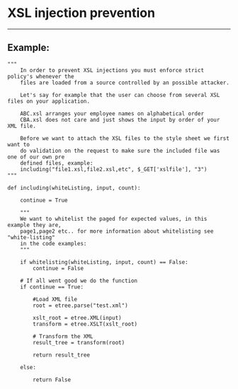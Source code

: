# XSL injection prevention
-------

## Example:


    """
		In order to prevent XSL injections you must enforce strict policy's whenever the
		files are loaded from a source controlled by an possible attacker.

		Let's say for example that the user can choose from several XSL files on your application.

		ABC.xsl arranges your employee names on alphabetical order
		CBA.xsl does not care and just shows the input by order of your XML file.

		Before we want to attach the XSL files to the style sheet we first want to
		do validation on the request to make sure the included file was one of our own pre
		defined files, example:
		including("file1.xsl,file2.xsl,etc", $_GET['xslfile'], "3")
	"""

	def including(whiteListing, input, count):

		continue = True

		"""
		We want to whitelist the paged for expected values, in this example they are,
		page1,page2 etc.. for more information about whitelisting see "white-listing"
		in the code examples:
		"""

		if whitelisting(whiteListing, input, count) == False:
			continue = False

		# If all went good we do the function
		if continue == True:
			
			#Load XML file
			root = etree.parse("test.xml")

			xslt_root = etree.XML(input)
			transform = etree.XSLT(xslt_root)

			# Transform the XML
			result_tree = transform(root)

			return result_tree

		else:

			return False